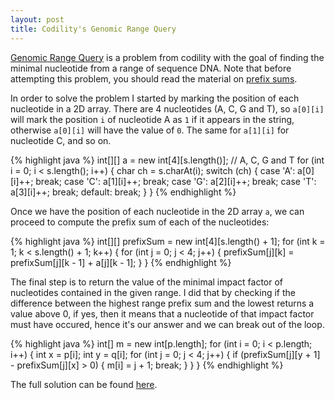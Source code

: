 ```yaml
---
layout: post
title: Codility's Genomic Range Query
---
```


[Genomic Range Query](https://codility.com/demo/take-sample-test/genomic_range_query) is a problem from codility with the goal of finding the minimal nucleotide from a range of sequence DNA. Note that before attempting this problem, you should read the material on [prefix sums](https://codility.com/media/train/3-PrefixSums.pdf).

In order to solve the problem I started by marking the position of each nucleotide in a 2D array. There are 4 nucleotides (A, C, G and T), so `a[0][i]` will mark the position `i` of nucleotide A as `1` if it appears in the string, otherwise `a[0][i]` will have the value of `0`. The same for `a[1][i]` for nucleotide C, and so on.

{% highlight java %}
int[][] a = new int[4][s.length()]; // A, C, G and T
for (int i = 0; i < s.length(); i++) {
    char ch = s.charAt(i);
    switch (ch) {
    case 'A':
        a[0][i]++;
        break;
    case 'C':
        a[1][i]++;
        break;
    case 'G':
        a[2][i]++;
        break;
    case 'T':
        a[3][i]++;
        break;
    default:
        break;
    }
}
{% endhighlight %}

Once we have the position of each nucleotide in the 2D array `a`, we can proceed to compute the prefix sum of each of the nucleotides:

{% highlight java %}
int[][] prefixSum = new int[4][s.length() + 1];
for (int k = 1; k < s.length() + 1; k++) {
    for (int j = 0; j < 4; j++) {
        prefixSum[j][k] = prefixSum[j][k - 1] + a[j][k - 1];
    }
}
{% endhighlight %}

The final step is to return the value of the minimal impact factor of nucleotides contained in the given range. I did that by checking if the difference between the highest range prefix sum and the lowest returns a value above 0, if yes, then it means that a nucleotide of that impact factor must have occured, hence it's our answer and we can break out of the loop.

{% highlight java %}
int[] m = new int[p.length];
for (int i = 0; i < p.length; i++) {
    int x = p[i];
    int y = q[i];
    for (int j = 0; j < 4; j++) {
        if (prefixSum[j][y + 1] - prefixSum[j][x] > 0) {
            m[i] = j + 1;
            break;
        }
    }
}
{% endhighlight %}

The full solution can be found [here](https://github.com/luisramalho/codility/blob/master/L009GenomicRangeQuery.java).
